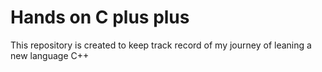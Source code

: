 # Hands on C plus plus
 This repository is created to keep track record of my journey of leaning a new language C++
